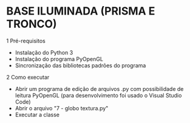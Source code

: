 # BASE ILUMINADA (PRISMA E TRONCO)

1 Pré-requisitos
- Instalação do Python 3
- Instalação do programa PyOpenGL
- Sincronização das bibliotecas padrões do programa

2 Como executar
- Abrir um programa de edição de arquivos .py com possibilidade de leitura PyOpenGL (para desenvolvimento foi usado o Visual Studio Code)
- Abrir o arquivo "7 - globo textura.py"
- Executar a classe
